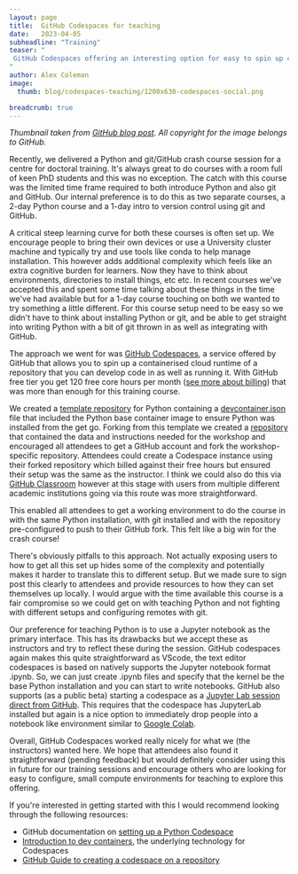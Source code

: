 ```yaml
---
layout: page
title:  GitHub Codespaces for teaching
date:   2023-04-05
subheadline: "Training"
teaser: "
 GitHub Codespaces offering an interesting option for easy to spin up computational teaching environments
"
author: Alex Coleman
image:
  thumb: blog/codespaces-teaching/1200x630-codespaces-social.png

breadcrumb: true
---
```


_Thumbnail taken from [GitHub blog post](https://github.blog/2021-08-11-githubs-engineering-team-moved-codespaces/). All copyright for the image belongs to GitHub._

Recently, we delivered a Python and git/GitHub crash course session for a centre for doctoral training. It's always great to do courses with a room full of keen PhD students and this was no exception. The catch with this course was the limited time frame required to both introduce Python and also git and GitHub. Our internal preference is to do this as two separate courses, a 2-day Python course and a 1-day intro to version control using git and GitHub. 

A critical steep learning curve for both these courses is often set up. We encourage people to bring their own devices or use a University cluster machine and typically try and use tools like conda to help manage installation. This however adds additional complexity which feels like an extra cognitive burden for learners. Now they have to think about environments, directories to install things, etc etc. In recent courses we've accepted this and spent some time talking about these things in the time we've had available but for a 1-day course touching on both we wanted to try something a little different. For this course setup need to be easy so we didn't have to think about installing Python or git, and be able to get straight into writing Python with a bit of git thrown in as well as integrating with GitHub.

The approach we went for was [GitHub Codespaces](https://github.com/features/codespaces), a service offered by GitHub that allows you to spin up a containerised cloud runtime of a repository that you can develop code in as well as running it. With GitHub free tier you get 120 free core hours per month ([see more about billing](https://docs.github.com/en/billing/managing-billing-for-github-codespaces/about-billing-for-github-codespaces#monthly-included-storage-and-core-hours-for-personal-accounts)) that was more than enough for this training course.

We created a [template repository](https://github.com/ARCTraining/teaching-python-codespace) for Python containing a [devcontainer.json](https://github.com/ARCTraining/teaching-python-codespace/blob/main/.devcontainer/devcontainer.json) file that included the Python base container image to ensure Python was installed from the get go. Forking from this template we created a [repository](https://github.com/ARCTraining/dimen-python-2023) that contained the data and instructions needed for the workshop and encouraged all attendees to get a GitHub account and fork the workshop-specific repository. Attendees could create a Codespace instance using their forked repository which billed against their free hours but ensured their setup was the same as the instructor.
I think we could also do this via [GitHub Classroom](https://classroom.github.com/) however at this stage with users from multiple different academic institutions going via this route was more straightforward.

This enabled all attendees to get a working environment to do the course in with the same Python installation, with git installed and with the repository pre-configured to push to their GitHub fork. This felt like a big win for the crash course! 

There's obviously pitfalls to this approach. Not actually exposing users to how to get all this set up hides some of the complexity and potentially makes it harder to translate this to different setup. But we made sure to sign post this clearly to attendees and provide resources to how they can set themselves up locally. I would argue with the time available this course is a fair compromise so we could get on with teaching Python and not fighting with different setups and configuring remotes with git.

Our preference for teaching Python is to use a Jupyter notebook as the primary interface. This has its drawbacks but we accept these as instructors and try to reflect these during the session. GitHub codespaces  again makes this quite straightforward as VScode, the text editor codespaces is based on natively supports the Jupyter notebook format .ipynb. So, we can just create .ipynb files and specify that the kernel be the base Python installation and you can start to write notebooks. GitHub also supports (as a public beta) starting a codespace as a [Jupyter Lab session direct from GitHub](https://github.blog/changelog/2022-11-09-using-codespaces-with-jupyterlab-public-beta/). This requires that the codespace has JupyterLab installed but again is a nice option to immediately drop people into a notebook like environment similar to [Google Colab](https://colab.research.google.com/).

Overall, GitHub Codespaces worked really nicely for what we (the instructors) wanted here. We hope that attendees also found it straightforward (pending feedback) but would definitely consider using this in future for our training sessions and encourage others who are looking for easy to configure, small compute environments for teaching to explore this offering.

If you're interested in getting started with this I would recommend looking through the following resources:

- GitHub documentation on [setting up a Python Codespace](https://docs.github.com/en/codespaces/setting-up-your-project-for-codespaces/adding-a-dev-container-configuration/setting-up-your-python-project-for-codespaces)
- [Introduction to dev containers](https://docs.github.com/en/codespaces/setting-up-your-project-for-codespaces/adding-a-dev-container-configuration/introduction-to-dev-containers), the underlying technology for Codespaces
- [GitHub Guide to creating a codespace on a repository](https://docs.github.com/en/codespaces/developing-in-codespaces/creating-a-codespace-for-a-repository)
